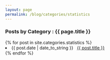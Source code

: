```yaml
---
layout: page
permalink: /blog/categories/statistics
---
```


<h3> Posts by Category : {{ page.title }} </h3>

<div class="card">
{% for post in site.categories.statistics %}
 <li class="category-posts"><span>{{ post.date | date_to_string }}</span> &nbsp; <a href="{{ post.url }}">{{ post.title }}</a></li>
{% endfor %}
</div>
